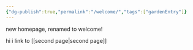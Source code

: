 ```yaml
---
{"dg-publish":true,"permalink":"/welcome/","tags":["gardenEntry"]}
---
```


new homepage, renamed to welcome!

hi i link to [[second page\|second page]]